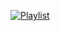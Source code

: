 [![Playlist](https://github.com/IftyER/yt/actions/workflows/saudisunnah.yml/badge.svg)](https://github.com/IftyER/yt/)
